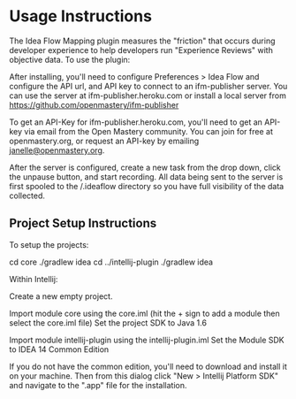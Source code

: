 # Usage Instructions

The Idea Flow Mapping plugin measures the "friction" that occurs during developer experience to help developers run "Experience Reviews" with objective data.  To use the plugin:

After installing, you'll need to configure Preferences > Idea Flow and configure the API url, and API key to connect to an ifm-publisher server.  You can use the server at ifm-publisher.heroku.com or install a local server from https://github.com/openmastery/ifm-publisher

To get an API-Key for ifm-publisher.heroku.com, you'll need to get an API-key via email from the Open Mastery community.  You can join for free at openmastery.org, or request an API-key by emailing janelle@openmastery.org.

After the server is configured, create a new task from the drop down, click the unpause button, and start recording.  All data being sent to the server is first spooled to the <userHome>/.ideaflow directory so you have full visibility of the data collected.

## Project Setup Instructions

To setup the projects:

cd core
./gradlew idea
cd ../intellij-plugin
./gradlew idea


Within Intellij:

Create a new empty project.

Import module core using the core.iml (hit the + sign to add a module then select the core.iml file)
Set the project SDK to Java 1.6

Import module intellij-plugin using the intellij-plugin.iml
Set the Module SDK to IDEA 14 Common Edition

If you do not have the common edition, you'll need to download and install it on your machine.  Then from this dialog click "New > Intellij Platform SDK" and navigate to the ".app" file for the installation.


